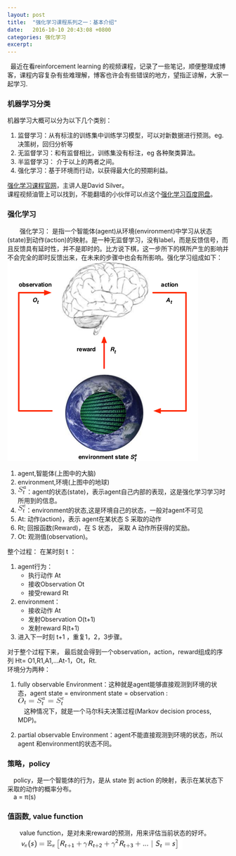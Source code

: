 ```yaml
---
layout: post
title:  "强化学习课程系列之一：基本介绍"
date:   2016-10-10 20:43:08 +0800
categories: 强化学习 
excerpt:
---
```



&ensp;最近在看reinforcement learning 的视频课程，记录了一些笔记，顺便整理成博客，课程内容复杂有些难理解，博客也许会有些错误的地方，望指正谅解，大家一起学习.  

### 机器学习分类

机器学习大概可以分为以下几个类别：  

1. 监督学习：从有标注的训练集中训练学习模型，可以对新数据进行预测。eg. 决策树，回归分析等  
2. 无监督学习：和有监督相比，训练集没有标注，eg 各种聚类算法。  
3. 半监督学习： 介于以上的两者之间。  
4. 强化学习：基于环境而行动，以获得最大化的预期利益。  

[强化学习课程官网](http://www0.cs.ucl.ac.uk/staff/d.silver/web/Teaching.html)，主讲人是David Silver。  
课程视频油管上可以找到，不能翻墙的小伙伴可以点这个[强化学习百度网盘](https://pan.baidu.com/s/10M8gA#list/path=%2F)。   

### 强化学习

&emsp;&emsp;强化学习： 是指一个智能体(agent)从环境(environment)中学习从状态(state)到动作(action)的映射。是一种无监督学习，没有label，而是反馈信号，而且反馈具有延时性，并不是即时的。比方说下棋，这一步所下的棋所产生的影响并不会完全的即时反馈出来，在未来的步骤中也会有所影响。强化学习组成如下：     
![relearning](/images/rel2/relearning.png)     

1. agent,智能体(上图中的大脑)  
2. environment,环境(上图中的地球)  
3. ![Sta](/images/rel2/sat.gif)：agent的状态(state)，表示agent自己内部的表现，这是强化学习学习时所用到的信息。  
4. ![Ste](/images/rel2/sae.gif)：environment的状态,这是环境自己的状态，一般对agent不可见    
4. At: 动作(action)，表示 agent在某状态 S 采取的动作      
5. Rt; 回报函数(Reward)，在 S 状态， 采取 A 动作所获得的奖励。  
6. Ot: 观测值(observation)。  

整个过程：
在某时刻 t ：  

1. agent行为：    
	* 执行动作 At  
	* 接收Observation Ot  
	* 接受reward Rt  
2. environment：  
	* 接收动作 At   
	* 发射Observation O(t+1)  
	* 发射reward R(t+1)   
3. 进入下一时刻 t+1 ，重复1，2，3步骤。  

对于整个过程下来， 最后就会得到一个observation，action，reward组成的序列 Ht= O1,R1,A1,...At-1，Ot，Rt.   
环境分为两种：  

1. fully observable Environment：这种就是agent能够直接观测到环境的状态，agent state = environment state = observation :      
![allequal](/images/rel2/OAEstate.gif)    
&emsp;这种情况下，就是一个马尔科夫决策过程(Markov decision process, MDP)。  

2. partial observable Environment：agent不能直接观测到环境的状态，所以agent 和environment的状态不同。  

### 策略，policy 

&emsp;policy，是一个智能体的行为，是从 state 到 action 的映射，表示在某状态下采取的动作的概率分布。  
&emsp;a = π(s)  

### 值函数, value function 

&emsp;&emsp;value function，是对未来reward的预测，用来评估当前状态的好坏。  
&emsp;&emsp;![vs](/images/rel2/vs.png)  

